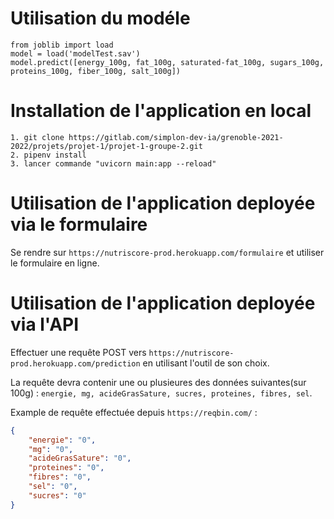 # Utilisation du modéle

`from joblib import load` \
`model = load('modelTest.sav')` \
`model.predict([energy_100g, fat_100g, saturated-fat_100g, sugars_100g, proteins_100g, fiber_100g, salt_100g])` 


# Installation de l'application en local

`1. git clone https://gitlab.com/simplon-dev-ia/grenoble-2021-2022/projets/projet-1/projet-1-groupe-2.git` \
`2. pipenv install` \
`3. lancer commande "uvicorn main:app --reload"` 

# Utilisation de l'application deployée via le formulaire

Se rendre sur `https://nutriscore-prod.herokuapp.com/formulaire` et utiliser le formulaire en ligne.

# Utilisation de l'application deployée via l'API

Effectuer une requête POST vers `https://nutriscore-prod.herokuapp.com/prediction` en utilisant l'outil de son choix.

La requête devra contenir une ou plusieures des données suivantes(sur 100g) : `energie, mg, acideGrasSature, sucres, proteines, fibres, sel`.

Example de requête effectuée depuis `https://reqbin.com/` : 

```json
{
	"energie": "0",
	"mg": "0",
	"acideGrasSature": "0",
	"proteines": "0",
	"fibres": "0",
	"sel": "0",
	"sucres": "0"
}
```
